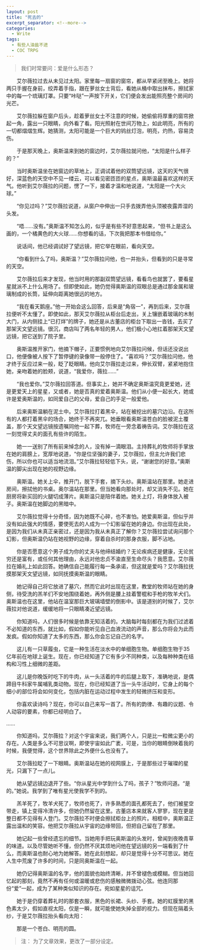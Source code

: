 ```yaml
---
layout: post
title: "死去的"
excerpt_separator: <!--more-->
categories:
  - Write
tags:
  - 有些人油盐不进
  - COC TRPG
---
```

>我们时常要问：爱是什么形态？
<!--more-->

&#8195;&#8195;艾尔薇拉过去从未见过太阳。家里每一扇窗的窗帘，都从早紧闭至晚上。她将两只手握在身前，绞弄着手指，跟在萝丝女士背后，看她从桶中取出抹布，擦拭家中的每一个琉璃灯罩。只要“咔哒”一声按下开关，它们便会发出能照亮整个房间的光芒。

&#8195;&#8195;艾尔薇拉躲在窗户后头，趁着萝丝女士不注意的时候，她偷偷将厚重的窗帘掀起一角，露出一只眼睛，向外看了看。阳光照射在世间万物上，如此明亮，所有的一切都熠熠生辉。她猜测，太阳可能是一个巨大的钨丝灯泡，明亮，灼热，容易烫伤。

&#8195;&#8195;于是那天晚上，奥斯温来到她的窗边时，艾尔薇拉就问他，“太阳是什么样子的？”

&#8195;&#8195;当时奥斯温坐在她窗边的草地上，正调试着他的双筒望远镜，这天的天气很好，深蓝色的天空中不见一缕云，可以看见密匝匝的星点，奥斯温最喜欢这样的天气。他听到艾尔薇拉的问题，愣了一下，接着才温和地说道，“太阳是一个大火球。”

&#8195;&#8195;“你见过吗？”艾尔薇拉说道，从窗户中伸出一只手去拨弄他头顶被夜露弄湿的头发。

&#8195;&#8195;“唔……没有。”奥斯温不知怎么的，似乎是有些不好意思起来，“但书上是这么画的，一个橘黄色的大火球……你想看的话，下次我把那本书借给你。”

&#8195;&#8195;说话间，他已经调试好了望远镜，把它举在眼前，看向天空。

&#8195;&#8195;“你看到什么了吗，奥斯温？”艾尔薇拉问他，也一并抬头，但看到的只是寻常的天空。

&#8195;&#8195;艾尔薇拉后来才发现，他当时用的那副双筒望远镜，看看鸟也就罢了，要看星星就派不上什么用场了。但即使如此，她仍觉得奥斯温的双眼总是通过那金属和玻璃制成的长筒，延伸向距离她很远的地方。

&#8195;&#8195;“我在看天鹅座。”他一开始会这么回答，后来是“角宿一”，再到后来，艾尔薇拉便听不太懂了。即使如此，那天艾尔薇拉从柜台后走出，关上镶嵌着玻璃的木制大门，从内侧挂上“已打烊”的牌子，她还是从古董店的柜台下取出一沓钱，去买了那架天文望远镜。很沉，商店叫了两名年轻的男人，他们极小心地扛着那架天文望远镜，把它送到了院子里。

&#8195;&#8195;奥斯温推开家门，他摘下帽子，正要惯例地向艾尔薇拉问候，但话还没说出口，他便像被人按下了暂停键的录像带一般停住了。“喜欢吗？”艾尔薇拉问他，他才终于反应过来一般，眨了眨眼睛。他向艾尔薇拉走过来，伸长双臂，紧紧地抱住她，亲吻着她的脸颊，说道，“我爱你，薇拉……”

&#8195;&#8195;“我也爱你。”艾尔薇拉回答道。但事实上，她并不确定奥斯温究竟更爱她，还是更爱天上的星星，又或者，她是否真的爱着奥斯温。他们从小便一起长大，她或许是爱奥斯温的，如同爱自己的父母，爱自己的手足一般爱他。

&#8195;&#8195;后来奥斯温躺在泥土中。艾尔薇拉打着黑伞，站在被挖出的墓穴边沿。在这所有的人都打着黑伞的场合，她终于不再突兀。她垂眼看奥斯温苍白的脸被泥土覆盖，那个天文望远镜按遗嘱同他一起下葬，牧师在一旁念着祷告词。艾尔薇拉在这一刻觉得丈夫的面孔有些许的陌生。

&#8195;&#8195;她一一送别了所有前来悼念的人，没有掉一滴眼泪。主持葬礼的牧师将手掌放在她的肩膀上，宽厚地说道，“你是位坚强的妻子，艾尔薇拉，但主允许我们悲伤，所以你也可以适当地流泪。”艾尔薇拉轻轻低下头，说，“谢谢您的好意。”奥斯温的脚尖出现在她的视野边缘。

&#8195;&#8195;奥斯温。她关上伞，推开门，脱下手套，摘下头纱。奥斯温站在那里。她走进房间，擦拭他的书桌。奥尔温站在那里。但当她看向那处时，却又消失不见。她在厨房将新买回的火腿切成薄片。奥斯温只是陪伴着她。她关上灯，将身体放入被子。奥斯温在她脚边的黑暗中。

&#8195;&#8195;艾尔薇拉觉得十分奇怪，因为她既不心碎，也不害怕。她爱奥斯温，但似乎并没有如此强大的情感，要使死去的人成为一个幻影留在她的身边。你出现在此处，是因为我们从未真正亲密过，还是因为我从未真正了解你？艾尔薇拉尝试询问那个幻影，但奥斯温仍站在她视野的边缘，穿着自杀时的那身衣服，脚不沾地。

&#8195;&#8195;你是否愿意这个男子成为你的丈夫与他缔结婚约？无论疾病还是健康，无论贫穷还是富有，或任何其他理由，永远对他忠贞不渝直至生命尽头？我愿意。艾尔薇拉在婚礼上如此回答。她确信自己能履行每一条承诺，但这就是爱吗？艾尔薇拉抚摸那架天文望远镜，如同抚摸奥斯温的眼睛。

&#8195;&#8195;她记得自己将它放进了墓穴，然而它此时出现在这里，教堂的牧师站在她的身侧，待受洗的羔羊们不安地围绕着她，再外侧是腰上挂着警棍和手枪的牧羊犬们。奥斯温也在这里，他站在温室那巨大玻璃墙壁的倒影中。该是道别的时候了，艾尔薇拉对他说道，缓缓地将一只眼睛凑近望远镜。

&#8195;&#8195;你知道吗，人们很多时候是依靠无知活着的。大脑每时每刻都在为我们过滤着不必知道的东西，就比如，假如你能听见自己血液流动的声音，那么你将会为此而发疯。假如你知道了太多的东西，那么你会忘记自己的名字。

&#8195;&#8195;这儿有一只草履虫，它是一种生活在淡水中的单细胞生物。单细胞生物于35亿年前在地球上诞生。现在，你已经知道了它有多少不同种类，以及每种种类在结构和习性上细微的差距。

&#8195;&#8195;这儿是你晚饭时吃下的牛肉，从一头活着的牛的后腿上取下，准确地说，是偶蹄目牛科家牛属哺乳类动物。现在，你已经知道了当一头牛活动时，它身上的每个细小的部位将会如何变化，包括内脏在运动过程中发生的轻微挤压和变形。

&#8195;&#8195;你喜欢读诗吗？现在，你可以自己来写一首了。所有的韵律、有趣的议题、令人动容的要素，你都已经明白了。

……

&#8195;&#8195;你知道吗，艾尔薇拉？对这个宇宙来说，我们两个人，只是比一粒微尘更小的存在。人类是多么不可思议啊，即使宇宙如此广袤，可是，当你的眼睛倒映着我的时候，我便觉得，这个世界除此之外便什么也没有了。

&#8195;&#8195;艾尔薇拉眨了一下眼睛。奥斯温站在她的视网膜上，于是那些过于璀璨的星光，只漏下了一点儿。

&#8195;&#8195;她从望远镜边退开了些。“你从星光中学到什么了吗，孩子？”牧师问道。“是的。”她说。我学到了唯有星光使我学不到的。

&#8195;&#8195;羔羊死了，牧羊犬死了，牧师也死了，许多熟悉的面孔都死去了，他们被星空带走，镇上变得冷清许多，但她仍然留在这里。古董店本来就客人寥寥，现在更是整日都不见得有人登门。艾尔薇拉不时便会擦拭柜台上的照片。相框中，奥斯温正露出温和的笑容。他把艾尔薇拉从宇宙的边缘带回，但把自己留在了那里。

&#8195;&#8195;她记起一些曾经遗忘的细节。当她用手把玩奥斯温的头发时，曾闻到夜晚青草的味道。以及尽管她听不懂，但仍然不厌其烦地问他在望远镜的另一端看到了什么，而奥斯温也耐心地为她解答。她在此刻想起，却只是觉得十分不可思议。她在人生中荒废了许多的时间，只是同奥斯温在一起。

&#8195;&#8195;她仍记得奥斯温的名字，他的面貌也始终清晰，并不曾褪色或模糊。但当她回忆起的那刻，竟然不再有任何或温暖或悲伤的感触微微拨动心弦。他连同那份“爱”一起，成为了某种类似知识的存在。宛如星星的诅咒。

&#8195;&#8195;她于是仍穿着葬礼时的那套衣服，黑色的长裙、头纱、手套。她的虹膜里的黑色素太少，假如直视太阳，仅是一瞬，就可能使她失掉全部的视力。但现在隔着头纱，于是艾尔薇拉抬头看向太阳：

&#8195;&#8195;那是一个苍白、明亮的圆。

>注：
为了文章效果，更改了一部分设定。



